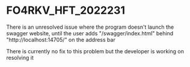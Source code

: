 # FO4RKV_HFT_2022231

There is an unresolved issue where the program doesn't launch the swagger website,
until the user adds "/swagger/index.html" behind "http://localhost:14705/" on the address bar

There is currently no fix to this problem but the developer is working on resolving it
